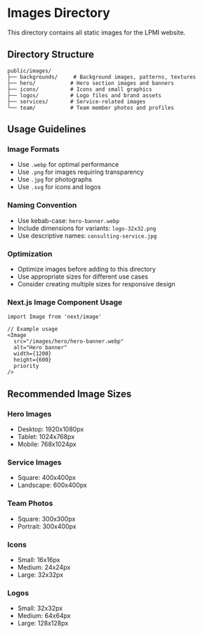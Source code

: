 # Images Directory

This directory contains all static images for the LPMI website.

## Directory Structure

```
public/images/
├── backgrounds/     # Background images, patterns, textures
├── hero/           # Hero section images and banners
├── icons/          # Icons and small graphics
├── logos/          # Logo files and brand assets
├── services/       # Service-related images
└── team/           # Team member photos and profiles
```

## Usage Guidelines

### Image Formats
- Use `.webp` for optimal performance
- Use `.png` for images requiring transparency
- Use `.jpg` for photographs
- Use `.svg` for icons and logos

### Naming Convention
- Use kebab-case: `hero-banner.webp`
- Include dimensions for variants: `logo-32x32.png`
- Use descriptive names: `consulting-service.jpg`

### Optimization
- Optimize images before adding to this directory
- Use appropriate sizes for different use cases
- Consider creating multiple sizes for responsive design

### Next.js Image Component Usage
```tsx
import Image from 'next/image'

// Example usage
<Image
  src="/images/hero/hero-banner.webp"
  alt="Hero banner"
  width={1200}
  height={600}
  priority
/>
```

## Recommended Image Sizes

### Hero Images
- Desktop: 1920x1080px
- Tablet: 1024x768px
- Mobile: 768x1024px

### Service Images
- Square: 400x400px
- Landscape: 600x400px

### Team Photos
- Square: 300x300px
- Portrait: 300x400px

### Icons
- Small: 16x16px
- Medium: 24x24px
- Large: 32x32px

### Logos
- Small: 32x32px
- Medium: 64x64px
- Large: 128x128px 